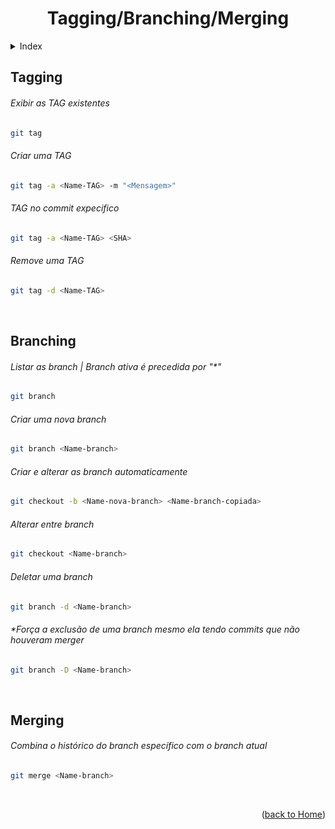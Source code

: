 <div align="center" id="home">
  
  # Tagging/Branching/Merging
  
</div>


<!-- ===== INDEX ===== -->
<details>
  <summary>Index</summary>
  <ol>
    <li><a href="#tagging">Tagging</a></li>
    <li><a href="#branching">Branching</a></li>
    <li><a href="#merging">Merging</a></li>
  </ol>
</details>


<!-- ===== COMMANDS ===== -->

## Tagging

###### Exibir as TAG existentes 
```bash
git tag
```

###### Criar uma TAG
```bash
git tag -a <Name-TAG> -m "<Mensagem>"
```

###### TAG no commit expecifico
```bash
git tag -a <Name-TAG> <SHA>
```

###### Remove uma TAG
```bash
git tag -d <Name-TAG>
```

<br>

## Branching

###### Listar as branch | Branch ativa é precedida por "*"
```bash
git branch
```

###### Criar uma nova branch
```bash
git branch <Name-branch>
```

###### Criar e alterar as branch automaticamente
```bash
git checkout -b <Name-nova-branch> <Name-branch-copiada>
```

###### Alterar entre branch
```bash
git checkout <Name-branch>
```

###### Deletar uma branch
```bash
git branch -d <Name-branch>
```

###### *Força a exclusão de uma branch mesmo ela tendo commits que não houveram merger
```bash
git branch -D <Name-branch>
```

<br>

## Merging
###### Combina o histórico do branch específico com o branch atual
```bash
git merge <Name-branch>
```

<br>

<p align="right">(<a href="https://github.com/RuanMiniguite/Git-Tutorial">back to Home</a>)</p>
